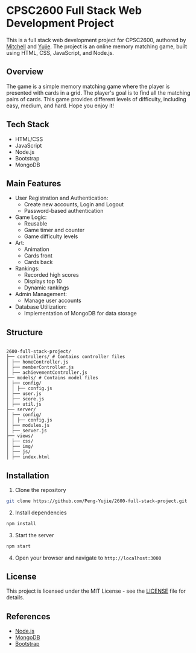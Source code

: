 # CPSC2600 Full Stack Web Development Project

This is a full stack web development project for CPSC2600, authored by [Mitchell](https://github.com/MitchellPokrandt) and [Yujie](https://github.com/Peng-Yujie). The project is an online memory matching game, built using HTML, CSS, JavaScript, and Node.js.

## Overview

The game is a simple memory matching game where the player is presented with cards in a grid. The player's goal is to find all the matching pairs of cards. This game provides different levels of difficulty, including easy, medium, and hard. Hope you enjoy it!

## Tech Stack

- HTML/CSS
- JavaScript
- Node.js
- Bootstrap
- MongoDB

## Main Features

- User Registration and Authentication:
  - Create new accounts, Login and Logout
  - Password-based authentication
- Game Logic:
  - Reusable
  - Game timer and counter
  - Game difficulty levels
- Art:
  - Animation
  - Cards front
  - Cards back
- Rankings:
  - Recorded high scores
  - Displays top 10
  - Dynamic rankings
- Admin Management:
  - Manage user accounts
- Database Utilization:
  - Implementation of MongoDB for data storage

## Structure

```

2600-full-stack-project/
├── controllers/ # Contains controller files
│ ├── homeController.js
│ ├── memberController.js
│ ├── achievementController.js
├── models/ # Contains model files
│ ├── config/
│ │ ├── config.js
│ ├── user.js
│ ├── score.js
│ ├── util.js
├── server/
│ ├── config/
│ │ ├── config.js
│ ├── modules.js
│ ├── server.js
├── views/
│ ├── css/
│ ├── img/
│ ├── js/
│ ├── index.html

```

## Installation

1. Clone the repository

```bash
git clone https://github.com/Peng-Yujie/2600-full-stack-project.git
```

2. Install dependencies

```bash
npm install
```

3. Start the server

```bash
npm start
```

4. Open your browser and navigate to `http://localhost:3000`

## License

This project is licensed under the MIT License - see the [LICENSE](LICENSE) file for details.

## References

- [Node.js](https://nodejs.org/en/learn/getting-started/introduction-to-nodejs)
- [MongoDB](https://www.mongodb.com/)
- [Bootstrap](https://getbootstrap.com/)
